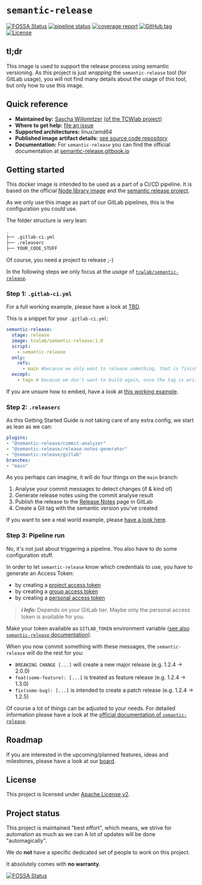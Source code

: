 # `semantic-release`
[![FOSSA Status](https://app.fossa.com/api/projects/git%2Bgithub.com%2Ftcwlab%2Fsemantic-release.svg?type=shield)](https://app.fossa.com/projects/git%2Bgithub.com%2Ftcwlab%2Fsemantic-release?ref=badge_shield)
[![pipeline status](https://gitlab.com/tcwlab.com/saas/baseline/images/semantic-release/badges/main/pipeline.svg)](https://gitlab.com/tcwlab.com/saas/baseline/images/semantic-release/-/commits/main)
[![coverage report](https://gitlab.com/tcwlab.com/saas/baseline/images/semantic-release/badges/main/coverage.svg)](https://gitlab.com/tcwlab.com/saas/baseline/images/semantic-release/-/commits/main)
[![GitHub tag](https://img.shields.io/github/tag/tcwlab/semantic-release)](https://github.com/tcwlab/semantic-release/releases/?include_prereleases&sort=semver "View GitHub releases")
[![License](https://img.shields.io/badge/License-Apache_2.0-blue.svg)](https://opensource.org/licenses/Apache-2.0)

## tl;dr

This image is used to support the release process using semantic versioning.
As this project is just _wrapping_ the `semantic-release` tool (for GitLab usage),
you will not find many details about the usage of this tool, but only how to use this image.

## Quick reference

- **Maintained by:** [Sascha Willomitzer](https://thechameleonway.com) [(of the TCWlab project)](https://gitlab.com/sascha_willomitzer)
- **Where to get help:** [file an issue](https://gitlab.com/tcwlab.com/saas/baseline/images/semantic-release/-/issues)
- **Supported architectures:** linux/amd64
- **Published image artifact details:** [see source code repository](https://gitlab.com/tcwlab.com/saas/baseline/images/semantic-release/-/tree/main)
- **Documentation:** For `semantic-release` you can find the official documentation at [semantic-release.gitbook.io](https://semantic-release.gitbook.io/semantic-release/)

## Getting started

This docker image is intended to be used as a part of a CI/CD pipeline. It is based on the official
[Node library image](https://hub.docker.com/_/node) and the [semantic release project](https://github.com/semantic-release).

As we only use this image as part of our GitLab pipelines, this is the configuration you could use.

The folder structure is very lean:

```bash
.
├── .gitlab-ci.yml
├── .releaserc
├── YOUR_CODE_STUFF
```

Of course, you need a project to release ;-)

In the following steps we only focus at the _usage_ of
[`tcwlab/semantic-release`](https://hub.docker.com/r/tcwlab/semantic-release).

### Step 1: `.gitlab-ci.yml`

For a full working example, please have a look at
[TBD](https://gitlab.com/tcwlab.com/saas/baseline/images/semantic-release/).

This is a snippet for your `.gitlab-ci.yml`:

```yaml
semantic-release:
  stage: release
  image: tcwlab/semantic-release:1.0
  script:
    - semantic-release
  only:
    refs:
      - main #because we only want to release something, that is finished
  except:
    - tags # because we don't want to build again, once the tag is written
```

If you are unsure how to embed, have a look at [this working example](https://gitlab.com/tcwlab.com/saas/baseline/images/semantic-release/-/blob/main/.gitlab-ci.yml).

### Step 2: `.releaserc`

As this Getting Started Guide is not taking care of any extra config, we start
as lean as we can:

```yaml
plugins:
- "@semantic-release/commit-analyzer"
- "@semantic-release/release-notes-generator"
- "@semantic-release/gitlab"
branches:
- "main"
```

As you perhaps can imagine, it will do four things on the `main` branch:

 1. Analyse your commit messages to detect changes (if & kind of)
 2. Generate release notes using the commit analyse result
 3. Publish the release to the [Release Notes](https://gitlab.com/tcwlab.com/saas/baseline/images/semantic-release/-/releases) page in GitLab
 4. Create a Git tag with the semantic version you've created

If you want to see a real world example, please [have a look here](https://gitlab.com/tcwlab.com/saas/baseline/images/semantic-release/-/blob/main/.releaserc).

### Step 3: Pipeline run

No, it's not just about triggering a pipeline. You also have to do some configuration stuff.

In order to let `semantic-release` know which credentials to use, you have to generate an Access Token:

- by creating a [project access token](https://docs.gitlab.com/ee/user/project/settings/project_access_tokens.html)
- by creating a [group access token](https://docs.gitlab.com/ee/user/group/settings/group_access_tokens.html)
- by creating a [personal access token](https://docs.gitlab.com/ee/user/profile/personal_access_tokens.html)

> **_ℹ️ Info:_**  Depends on your GitLab tier. Maybe only the personal access token is available for you.

Make your token available as `GITLAB_TOKEN` environment variable ([see also `semantic-release` documentation](https://semantic-release.gitbook.io/semantic-release/usage/ci-configuration#authentication)).

When you now commit something with these messages, the `semantic-release` will do the rest for you:

- `BREAKING CHANGE [...]` will create a new major release (e.g. 1.2.4 -> 2.0.0)
- `feat(some-feature): [...]` is treated as feature release (e.g. 1.2.4 -> 1.3.0)
- `fix(some-bug): [...]` is intended to create a patch release (e.g. 1.2.4 -> 1.2.5)

Of course a lot of things can be adjusted to your needs. For detailed information please have a look at the [official documentation of `semantic-release`](https://semantic-release.gitbook.io/).

## Roadmap
If you are interested in the upcoming/planned features, ideas and milestones,
please have a look at our [board](https://gitlab.com/tcwlab.com/saas/baseline/images/semantic-release/-/boards).

## License
This project is licensed under [Apache License v2](./LICENSE).

## Project status

This project is maintained "best effort", which means, we strive for automation as much as we can
A lot of updates will be done "automagically".

We do **not** have a specific dedicated set of people to work on this project.

It absolutely comes with **no warranty**.

[![FOSSA Status](https://app.fossa.com/api/projects/git%2Bgithub.com%2Ftcwlab%2Fsemantic-release.svg?type=large)](https://app.fossa.com/projects/git%2Bgithub.com%2Ftcwlab%2Fsemantic-release?ref=badge_large)
